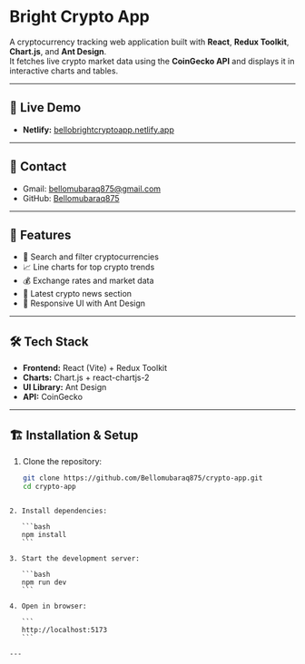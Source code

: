 
# Bright Crypto App

A cryptocurrency tracking web application built with **React**, **Redux Toolkit**, **Chart.js**, and **Ant Design**.  
It fetches live crypto market data using the **CoinGecko API** and displays it in interactive charts and tables.

---

## 🚀 Live Demo
- **Netlify:** [bellobrightcryptoapp.netlify.app](https://bellobrightcryptoapp.netlify.app)

---

## 📧 Contact
- Gmail: [bellomubaraq875@gmail.com](mailto:bellomubaraq875@gmail.com)  
- GitHub: [Bellomubaraq875](https://github.com/Bellomubaraq875)

---

## 📂 Features
- 🔎 Search and filter cryptocurrencies  
- 📈 Line charts for top crypto trends  
- 💰 Exchange rates and market data  
- 📰 Latest crypto news section  
- 🎨 Responsive UI with Ant Design  

---

## 🛠️ Tech Stack
- **Frontend:** React (Vite) + Redux Toolkit  
- **Charts:** Chart.js + react-chartjs-2  
- **UI Library:** Ant Design  
- **API:** CoinGecko  

---

## 🏗️ Installation & Setup

1. Clone the repository:
   ```bash
   git clone https://github.com/Bellomubaraq875/crypto-app.git
   cd crypto-app
````

2. Install dependencies:

   ```bash
   npm install
   ```

3. Start the development server:

   ```bash
   npm run dev
   ```

4. Open in browser:

   ```
   http://localhost:5173
   ```

---

